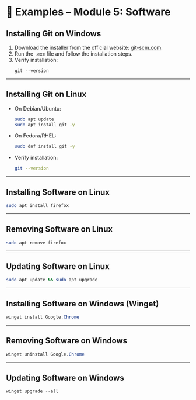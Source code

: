 # 📂 Examples – Module 5: Software

## Installing Git on Windows
1. Download the installer from the official website: [git-scm.com](https://git-scm.com).  
2. Run the `.exe` file and follow the installation steps.  
3. Verify installation:
   ```powershell
   git --version
   ```

---

## Installing Git on Linux
- On Debian/Ubuntu:
  ```bash
  sudo apt update
  sudo apt install git -y
  ```
- On Fedora/RHEL:
  ```bash
  sudo dnf install git -y
  ```
- Verify installation:
  ```bash
  git --version
  ```

---

## Installing Software on Linux
```bash
sudo apt install firefox
```

---

## Removing Software on Linux
```bash
sudo apt remove firefox
```

---

## Updating Software on Linux
```bash
sudo apt update && sudo apt upgrade
```

---

## Installing Software on Windows (Winget)
```powershell
winget install Google.Chrome
```

---

## Removing Software on Windows
```powershell
winget uninstall Google.Chrome
```

---

## Updating Software on Windows
```powershell
winget upgrade --all
```

